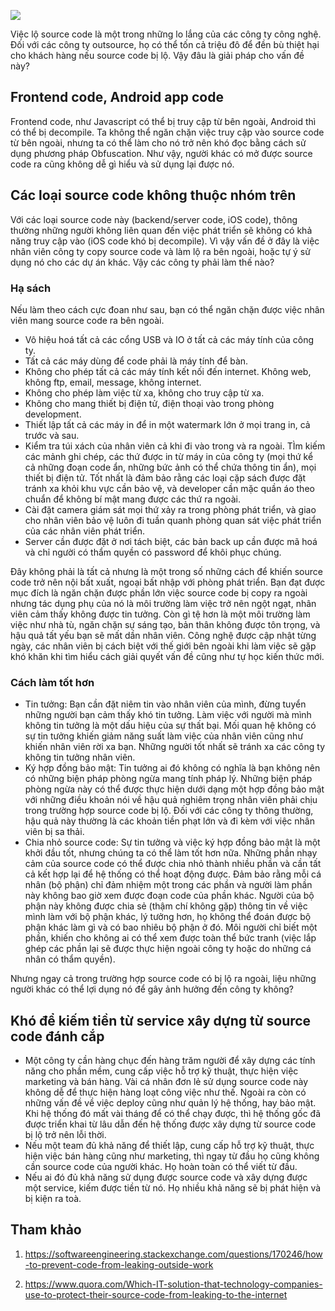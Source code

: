 ![](https://images.viblo.asia/c8607920-2d8b-418b-9ffe-d423cb204c05.jpg)

Việc lộ source code là một trong những lo lắng của các công ty công nghệ. Đối với các công ty outsource, họ có thể tốn cả triệu đô để đền bù thiệt hại cho khách hàng nếu source code bị lộ. Vậy đâu là giải pháp cho vấn đề này? 

## Frontend code, Android app code

Frontend code, như Javascript có thể bị truy cập từ bên ngoài, Android thì có thể bị decompile. 
Ta không thể ngăn chặn việc truy cập vào source code từ bên ngoài, nhưng ta có thể làm cho nó trở nên khó đọc bằng cách sử dụng phương pháp Obfuscation.
Như vậy, người khác có mở được source code ra cũng không dễ gì hiểu và sử dụng lại được nó.

## Các loại source code không thuộc nhóm trên

Với các loại source code này (backend/server code, iOS code), thông thường những người không liên quan đến việc phát triển sẽ không có khả năng truy cập vào (iOS code khó bị decompile).
Vì vậy vấn đề ở đây là việc nhân viên công ty copy source code và làm lộ ra bên ngoài, hoặc tự ý sử dụng nó cho các dự án khác. Vậy các công ty phải làm thế nào?

### Hạ sách

Nếu làm theo cách cực đoan như sau, bạn có thể ngăn chặn được việc nhân viên mang source code ra bên ngoài.

- Vô hiệu hoá tất cả các cổng USB và IO ở tất cả các máy tính của công ty.
- Tất cả các máy dùng để code phải là máy tính để bàn.
- Không cho phép tất cả các máy tính kết nối đến internet. Không web, không ftp, email, message, không internet.
- Không cho phép làm việc từ xa, không cho truy cập từ xa.
- Không cho mang thiết bị điện tử, điện thoại vào trong phòng development.
- Thiết lập tất cả các máy in để in một watermark lớn ở mọi trang in, cả trước và sau.
- Kiểm tra túi xách của nhân viên cả khi đi vào trong và ra ngoài. TÌm kiếm các mảnh ghi chép, các thứ được in từ máy in của công ty (mọi thứ kể cả những đoạn code ẩn, những bức ảnh có thể chứa thông tin ẩn), mọi thiết bị điện tử. Tốt nhất là đảm bảo rằng các loại cặp sách được đặt tránh xa khỏi khu vực cần bảo vệ, và developer cần mặc quần áo theo chuẩn để không bí mật mang được các thứ ra ngoài.
- Cài đặt camera giám sát mọi thứ xảy ra trong phòng phát triển, và giao cho nhân viên bảo vệ luôn đi tuần quanh phòng quan sát việc phát triển của các nhân viên phát triển.
- Server cần được đặt ở nơi tách biệt, các bản back up cần được mã hoá và chỉ người có thẩm quyền có password để khôi phục chúng.

Đây không phải là tất cả nhưng là một trong số những cách để khiến source code trở nên nội bất xuất, ngoại bất nhập với phòng phát triển. Bạn đạt được mục đích là ngăn chặn được phần lớn việc source code bị copy ra ngoài nhưng tác dụng phụ của nó là môi trường làm việc trở nên ngột ngạt, nhân viên cảm thấy không được tin tưởng. Còn gì tệ hơn là một môi trường làm việc như nhà tù, ngăn chặn sự sáng tạo, bản thân không được tôn trọng, và hậu quả tất yếu bạn sẽ mất dần nhân viên. Công nghệ được cập nhật từng ngày, các nhân viên bị cách biệt với thế giới bên ngoài khi làm việc sẽ gặp khó khăn khi tìm hiểu cách giải quyết vấn đề cũng như tự học kiến thức mới.

### Cách làm tốt hơn

- Tin tưởng: Bạn cần đặt niêm tin vào nhân viên của mình, đừng tuyển những người bạn cảm thấy khó tin tưởng. Làm việc với người mà mình không tin tưởng là một dấu hiệu của sự thất bại. Mối quan hệ không có sự tin tưởng khiến giảm năng suất làm việc của nhân viên cũng như khiến nhân viên rời xa bạn. Những người tốt nhất sẽ tránh xa các công ty không tin tưởng nhân viên.
- Ký hợp đồng bảo mật: Tin tưởng ai đó không có nghĩa là bạn không nên có những biện pháp phòng ngừa mang tính pháp lý. Những biện pháp phòng ngừa này có thể được thực hiện dưới dạng một hợp đồng bảo mật với những điều khoản nói về hậu quả nghiêm trọng nhân viên phải chịu trong trường hợp source code bị lộ. Đối với các công ty thông thường, hậu quả này thường là các khoản tiền phạt lớn và đi kèm với việc nhân viên bị sa thải.
- Chia nhỏ source code: Sự tin tưởng và việc ký hợp đồng bảo mật là một khởi đầu tốt, nhưng chúng ta có thể làm tốt hơn nữa. Những phần nhạy cảm của source code có thể được chia nhỏ thành nhiều phần và cần tất cả kết hợp lại để hệ thống có thể hoạt động được. Đảm bảo rằng mỗi cá nhân (bộ phận) chỉ đảm nhiệm một trong các phần và người làm phần này không bao giờ xem được đoạn code của phần khác. Người của bộ phận này không được chia sẻ (thậm chí không gặp) thông tin về việc mình làm với bộ phận khác, lý tưởng hơn, họ không thể đoán được bộ phận khác làm gì và có bao nhiêu bộ phận ở đó. Môi người chỉ biết một phần, khiến cho không ai có thể xem được toàn thể bức tranh (việc lắp ghép các phần lại sẽ được thực hiện ngoài công ty hoặc do những cá nhân có thẩm quyền). 

Nhưng ngay cả trong trường hợp source code có bị lộ ra ngoài, liệu những người khác có thể lợi dụng nó để gây ảnh hưởng đến công ty không?

## Khó để kiếm tiền từ service xây dựng từ source code đánh cắp

- Một công ty cần hàng chục đến hàng trăm người để xây dựng các tính năng cho phần mềm, cung cấp việc hỗ trợ kỹ thuật, thực hiện việc marketing và bán hàng. Vài cá nhân đơn lẻ sử dụng source code này không dễ để thực hiện hàng loạt công việc như thế.  Ngoài ra còn có những vấn đề về việc deploy cũng như quản lý hệ thống, hay bảo mật. Khi hệ thống đó mất vài tháng để có thể chạy được, thì hệ thống gốc đã được triển khai từ lâu dẫn đến hệ thống được xây dựng từ source code bị lộ trở nên lỗi thời.
- Nếu một team đủ khả năng để thiết lập, cung cấp hỗ trợ kỹ thuật, thực hiện việc bán hàng cũng như marketing, thì ngay từ đầu họ cũng không cần source code của người khác. Họ hoàn toàn có thể viết từ đầu.
- Nếu ai đó đủ khả năng sử dụng được source code và xây dựng được một service, kiếm được tiền từ nó. Họ nhiều khả năng sẽ bị phát hiện và bị kiện ra toà.

## Tham khảo
1. https://softwareengineering.stackexchange.com/questions/170246/how-to-prevent-code-from-leaking-outside-work

2. https://www.quora.com/Which-IT-solution-that-technology-companies-use-to-protect-their-source-code-from-leaking-to-the-internet